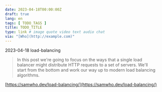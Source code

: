 ```yaml
---
date: 2023-04-18T00:00:00Z
draft: true
lang: en
tags: [ TODO_TAGS ]
title: TODO_TITLE
type: link # image quote video text audio chat
via: "[Who](http://example.com)"
---
```



2023-04-18 load-balancing


> In this post we're going to focus on the ways that a single load balancer might distribute HTTP requests to a set of servers. We'll start from the bottom and work our way up to modern load balancing algorithms.

[https://samwho.dev/load-balancing/](https://samwho.dev/load-balancing/)

